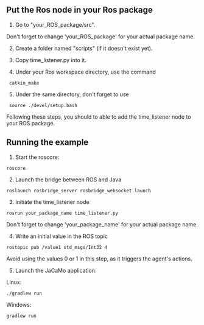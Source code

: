 ## Put the Ros node in your Ros package

1. Go to "your_ROS_package/src".

Don't forget to change 'your_ROS_package' for your actual package name.

2. Create a folder named "scripts" (if it doesn't exist yet).

3. Copy time_listener.py into it.

4. Under your Ros workspace directory, use the command
```
 catkin_make
```

5. Under the same directory, don't forget to use
```
 source ./devel/setup.bash
```

Following these steps, you should to able to add the time_listener node to your ROS package.

## Running the example

1. Start the roscore:
```
roscore
```

2. Launch the bridge between ROS and Java
```
roslaunch rosbridge_server rosbridge_websocket.launch
```


3. Initiate the time_listener node

```
rosrun your_package_name time_listener.py
```
Don't forget to change 'your_package_name' for your actual package name.

4. Write an initial value in the ROS topic

```
rostopic pub /value1 std_msgs/Int32 4
```
Avoid using the values 0 or 1 in this step, as it triggers the agent's actions.

5. Launch the JaCaMo application:

Linux:
```
./gradlew run
```
Windows:
```
gradlew run 
```

